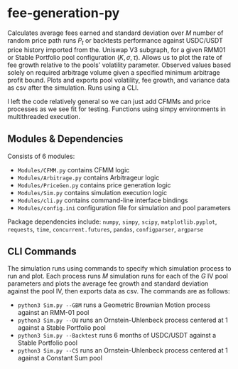 # fee-generation-py

Calculates average fees earned and standard deviation over $M$ number of random price path runs $P_t$ or backtests performance against USDC/USDT price history imported from the. Uniswap V3 subgraph, for a given RMM01 or Stable Portfolio pool configuration $(K, \sigma, \tau)$. Allows us to plot the rate of fee growth relative to the pools' volatility parameter. Observed values based solely on required arbitrage volume given a specified minimum arbitrage profit bound. Plots and exports pool volatility, fee growth, and variance data as csv after the simulation. Runs using a CLI.

I left the code relatively general so we can just add CFMMs and price processes as we see fit for testing. Functions using simpy environments in multithreaded execution.

## Modules & Dependencies

Consists of 6 modules: 

- ``Modules/CFMM.py`` contains CFMM logic
- ``Modules/Arbitrage.py`` contains Arbitrageur logic
- ``Modules/PriceGen.py`` contains price generation logic
- ``Modules/Sim.py`` contains simulation execution logic
- ``Modules/cli.py`` contains command-line interface bindings
- ``Modules/config.ini`` configuration file for simulation and pool parameters

Package dependencies include: ``numpy``, ``simpy``, ``scipy``, ``matplotlib.pyplot``, ``requests``, ``time``, ``concurrent.futures``, ``pandas``, ``configparser``, ``argparse``

## CLI Commands

The simulation runs using commands to specify which simulation process to run and plot. Each process runs $M$ simulation runs for each of the $G$ IV pool parameters and plots the average fee growth and standard deviation against the pool IV, then exports data as csv. The commands are as follows:

- ``python3 Sim.py --GBM`` runs a Geometric Brownian Motion process against an RMM-01 pool
- ``python3 Sim.py --OU`` runs an Ornstein-Uhlenbeck process centered at 1 against a Stable Portfolio pool
- ``python3 Sim.py --Backtest`` runs 6 months of USDC/USDT against a Stable Portfolio pool 
- ``python3 Sim.py --CS`` runs an Ornstein-Uhlenbeck process centered at 1 against a Constant Sum pool
